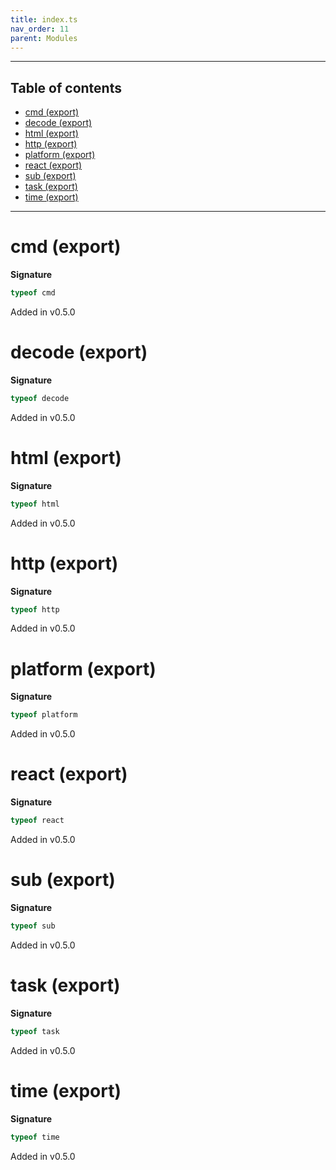```yaml
---
title: index.ts
nav_order: 11
parent: Modules
---
```


---

<h2 class="text-delta">Table of contents</h2>

- [cmd (export)](#cmd-export)
- [decode (export)](#decode-export)
- [html (export)](#html-export)
- [http (export)](#http-export)
- [platform (export)](#platform-export)
- [react (export)](#react-export)
- [sub (export)](#sub-export)
- [task (export)](#task-export)
- [time (export)](#time-export)

---

# cmd (export)

**Signature**

```ts
typeof cmd
```

Added in v0.5.0

# decode (export)

**Signature**

```ts
typeof decode
```

Added in v0.5.0

# html (export)

**Signature**

```ts
typeof html
```

Added in v0.5.0

# http (export)

**Signature**

```ts
typeof http
```

Added in v0.5.0

# platform (export)

**Signature**

```ts
typeof platform
```

Added in v0.5.0

# react (export)

**Signature**

```ts
typeof react
```

Added in v0.5.0

# sub (export)

**Signature**

```ts
typeof sub
```

Added in v0.5.0

# task (export)

**Signature**

```ts
typeof task
```

Added in v0.5.0

# time (export)

**Signature**

```ts
typeof time
```

Added in v0.5.0
